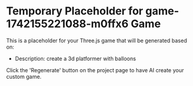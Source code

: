 
# Temporary Placeholder for game-1742155221088-m0ffx6 Game

This is a placeholder for your Three.js game that will be generated based on:
- Description: create a 3d platformer with balloons

Click the 'Regenerate' button on the project page to have AI create your custom game.
